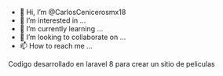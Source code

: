 - 👋 Hi, I’m @CarlosCenicerosmx18
- 👀 I’m interested in ...
- 🌱 I’m currently learning ...
- 💞️ I’m looking to collaborate on ...
- 📫 How to reach me ...

Codigo desarrollado en laravel 8 para crear un sitio de peliculas

<!---
CarlosCenicerosmx18/CarlosCenicerosmx18 is a ✨ special ✨ repository because its `README.md` (this file) appears on your GitHub profile.
You can click the Preview link to take a look at your changes.
--->
